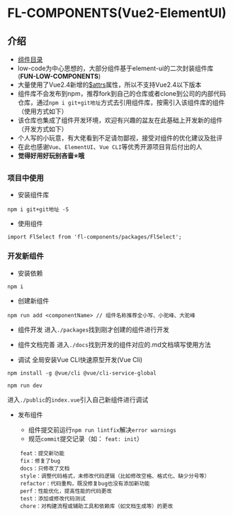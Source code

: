 # FL-COMPONENTS(Vue2-ElementUI)

## 介绍
- [组件目录](./docs/index.md)
- low-code为中心思想的，大部分组件基于element-ui的二次封装组件库(**FUN-LOW-COMPONENTS**)
- 大量使用了Vue2.4新增的[$attrs](https://cn.vuejs.org/v2/api/#vm-attrs)属性，所以不支持Vue2.4以下版本
- 组件库不会发布到npm，推荐fork到自己的仓库或者clone到公司的内部代码仓库，通过`npm i git+git地址`方式去引用组件库，按需引入该组件库的组件（使用方式如下）
- 该仓库也集成了组件开发环境，欢迎有兴趣的盆友在此基础上开发新的组件（开发方式如下）
- 个人写的小玩意，有大佬看到不足请勿鄙视，接受对组件的优化建议及批评
- 在此也感谢`Vue`、`ElementUI`、`Vue CLI`等优秀开源项目背后付出的人
- **觉得好用好玩别吝啬⭐哦**

### 项目中使用
- 安装组件库
```
npm i git+git地址 -S
```
- 使用组件
```
import FlSelect from 'fl-components/packages/FlSelect';
```

### 开发新组件
- 安装依赖
```
npm i
```

- 创建新组件
```
npm run add <componentName> // 组件名称推荐全小写、小驼峰、大驼峰
```

- 组件开发
进入`./packages`找到刚才创建的组件进行开发

- 组件文档完善
进入`./docs`找到开发的组件对应的.md文档填写使用方法

- 调试
全局安装Vue CLI快速原型开发(Vue Cli)
```
npm install -g @vue/cli @vue/cli-service-global
```
```
npm run dev
```
进入`./public`的`index.vue`引入自己新组件进行调试

- 发布组件

    - 组件提交前运行`npm run lintfix`解决`error warnings`
    - 规范`commit`提交记录（如： `feat: init`）
```
    feat：提交新功能
    fix：修复了bug
    docs：只修改了文档
    style：调整代码格式，未修改代码逻辑（比如修改空格、格式化、缺少分号等）
    refactor：代码重构，既没修复bug也没有添加新功能
    perf：性能优化，提高性能的代码更改
    test：添加或修改代码测试
    chore：对构建流程或辅助工具和依赖库（如文档生成等）的更改
```